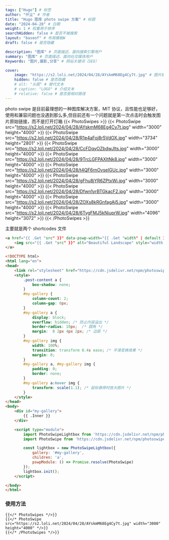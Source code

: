 ```yaml
---
tags: ["Hugo"] # 标签
author: "仟尘" # 作者
title: "Hugo 图库 photo swipe 方案" # 标题
date: "2024-04-28" # 日期
weight: 1 # 权重用于排序
searchHidden: false # 是否不被搜索
layout: "baseof" # 布局模板W
draft: false # 是否隐藏

description: "图库" # 页面描述、面向搜索引擎用户
summary: "图库" # 页面描述、面向社交媒体用户
Keywords: "图片,摄影,分享" # 网站关键词（SEO）

cover:
    image: "https://s2.loli.net/2024/04/28/AYskmM68Eg4Cy7t.jpg" # 图片链接
    hidden: false # 是否隐藏
    # alt: "头图" # 替代文本
    # caption: "LOGO" # 介绍文本
    # relative: false # 是否是相对路径
---
```

photo swipe 是目前最理想的一种图库解决方案，MIT 协议，且性能也足够好，使用和兼容问题也没遇到那么多,但目前还有一个问题就是第一次点击时会触发图片原始链接，而不是打开灯箱
{{< PhotoSwipes >}}
{{< PhotoSwipe src="https://s2.loli.net/2024/04/28/AYskmM68Eg4Cy7t.jpg" width="3000" height="4000" >}}
{{< PhotoSwipe src="https://s2.loli.net/2024/04/28/R1e4aFoj8r5VdOX.jpg" width="3734" height="2801" >}}
{{< PhotoSwipe src="https://s2.loli.net/2024/04/28/CcFDqyOZbdwJlts.jpg" width="3000" height="4000" >}}
{{< PhotoSwipe src="https://s2.loli.net/2024/04/28/9TrcLGFPAXltNk8.jpg" width="3000" height="4000" >}}
{{< PhotoSwipe src="https://s2.loli.net/2024/04/28/t4QF6rnOvseIGUc.jpg" width="3000" height="4000" >}}
{{< PhotoSwipe src="https://s2.loli.net/2024/04/28/gFhu8jYR6ZPtxWi.jpg" width="3000" height="4000" >}}
{{< PhotoSwipe src="https://s2.loli.net/2024/04/28/Dfwn1yrBTGkacF2.jpg" width="3000" height="4000" >}}
{{< PhotoSwipe src="https://s2.loli.net/2024/04/28/ZOXs8kRGnfagAj5.jpg" width="3000" height="4000" >}}
{{< PhotoSwipe src="https://s2.loli.net/2024/04/28/6TygFMJ5kNiuprW.jpg" width="4096" height="3072" >}}
{{< /PhotoSwipes >}}

主要就是两个 shortcodes 文件
```html
<a href="{{ .Get "src" }}" data-pswp-width="{{ .Get "width" | default 150 }}" data-pswp-height="{{ .Get "height" | default 150 }}" class="gallery-item" >
    <img src="{{ .Get "src" }}" alt="Beautiful Landscape" style="width: 100%; height: auto;" class="gallery-item">
</a>
```

```html
<!DOCTYPE html>
<html lang="en">
<head>
    <link rel="stylesheet" href="https://cdn.jsdelivr.net/npm/photoswipe/dist/photoswipe.css">
    <style>
        .post-content a {
            box-shadow: none;
        }
        #my-gallery {
            column-count: 2;
            column-gap: 0px;
        }
        #my-gallery a {
            display: block;
            overflow: hidden; /* 防止内容溢出 */
            border-radius: 10px;  /* 圆角 */
            margin:  0 2px 4px 2px; /* 边距 */
        }
        #my-gallery img {
            width: 100%;
            transition: transform 0.4s ease; /* 平滑变换效果 */
            margin: 0;
        }
        #my-gallery a, #my-gallery img {
            padding: 0;
            border: none;
        }
        #my-gallery a:hover img {
            transform: scale(1.1); /* 鼠标悬停时放大图片 */
        }
    </style>
</head>
<body>
    <div id="my-gallery">
        {{ .Inner }}
    </div>

    <script type="module">
        import PhotoSwipeLightbox from 'https://cdn.jsdelivr.net/npm/photoswipe/dist/photoswipe-lightbox.esm.min.js';
        import PhotoSwipe from 'https://cdn.jsdelivr.net/npm/photoswipe/dist/photoswipe.esm.min.js';

        const lightbox = new PhotoSwipeLightbox({
            gallery: '#my-gallery',
            children: 'a',
            pswpModule: () => Promise.resolve(PhotoSwipe)
        });
        lightbox.init();
    </script>

</body>
</html>
```

### 使用方法
```
{{</* PhotoSwipes */>}}
{{</* PhotoSwipe src="https://s2.loli.net/2024/04/28/AYskmM68Eg4Cy7t.jpg" width="3000" height="4000" */>}}
{{</* /PhotoSwipes */>}}
```